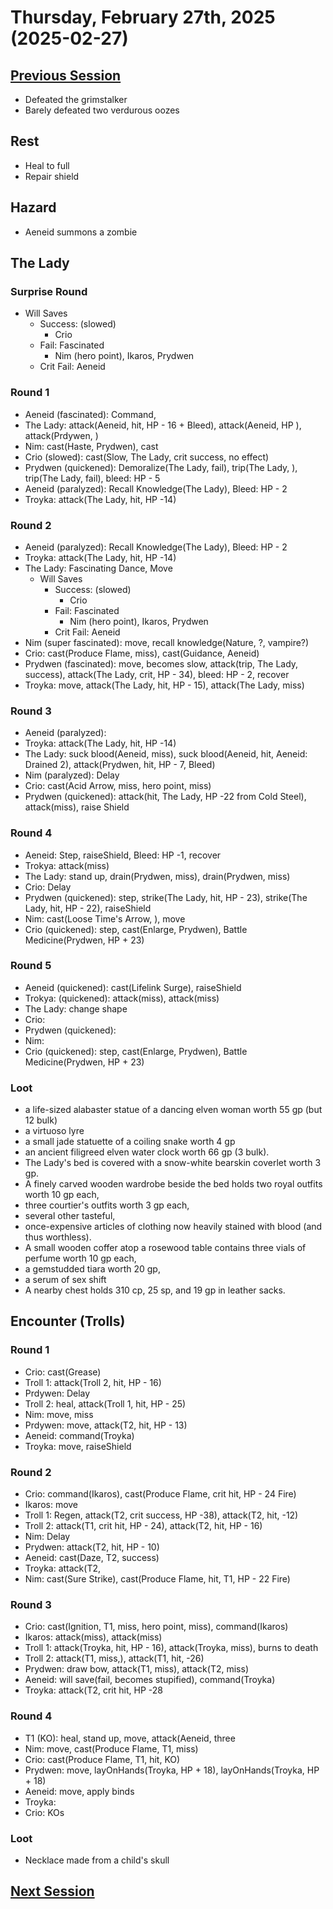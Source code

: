 # Thursday, February 27th, 2025 (2025-02-27)

## [Previous Session](./2025-02-20.md)

- Defeated the grimstalker
- Barely defeated two verdurous oozes

## Rest

- Heal to full
- Repair shield

## Hazard

- Aeneid summons a zombie

## The Lady

### Surprise Round

- Will Saves
  - Success: (slowed)
    - Crio
  - Fail: Fascinated
    - Nim (hero point), Ikaros, Prydwen
  - Crit Fail: Aeneid

### Round 1

- Aeneid (fascinated): Command,
- The Lady: attack(Aeneid, hit, HP - 16 + Bleed), attack(Aeneid, HP ), attack(Prdywen, )
- Nim: cast(Haste, Prydwen), cast
- Crio (slowed): cast(Slow, The Lady, crit success, no effect)
- Prydwen (quickened): Demoralize(The Lady, fail), trip(The Lady, ), trip(The Lady, fail), bleed: HP - 5
- Aeneid (paralyzed): Recall Knowledge(The Lady), Bleed: HP - 2
- Troyka: attack(The Lady, hit, HP -14)

### Round 2

- Aeneid (paralyzed): Recall Knowledge(The Lady), Bleed: HP - 2
- Troyka: attack(The Lady, hit, HP -14)
- The Lady: Fascinating Dance, Move
  - Will Saves
    - Success: (slowed)
      - Crio
    - Fail: Fascinated
      - Nim (hero point), Ikaros, Prydwen
    - Crit Fail: Aeneid
- Nim (super fascinated): move, recall knowledge(Nature, ?, vampire?)
- Crio: cast(Produce Flame, miss), cast(Guidance, Aeneid)
- Prydwen (fascinated): move, becomes slow, attack(trip, The Lady, success), attack(The Lady, crit, HP - 34), bleed: HP - 2, recover
- Troyka: move, attack(The Lady, hit, HP - 15), attack(The Lady, miss)

### Round 3

- Aeneid (paralyzed):
- Troyka: attack(The Lady, hit, HP -14)
- The Lady: suck blood(Aeneid, miss), suck blood(Aeneid, hit, Aeneid: Drained 2), attack(Prydwen, hit, HP - 7, Bleed)
- Nim (paralyzed): Delay
- Crio: cast(Acid Arrow, miss, hero point, miss)
- Prydwen (quickened): attack(hit, The Lady, HP -22 from Cold Steel), attack(miss), raise Shield

### Round 4

- Aeneid: Step, raiseShield, Bleed: HP -1, recover
- Trokya: attack(miss)
- The Lady: stand up, drain(Prydwen, miss), drain(Prydwen, miss)
- Crio: Delay
- Prydwen (quickened): step, strike(The Lady, hit, HP - 23), strike(The Lady, hit, HP - 22), raiseShield
- Nim: cast(Loose Time's Arrow, ), move
- Crio (quickened): step, cast(Enlarge, Prydwen), Battle Medicine(Prydwen, HP + 23)

### Round 5

- Aeneid (quickened): cast(Lifelink Surge), raiseShield
- Trokya: (quickened): attack(miss), attack(miss)
- The Lady: change shape
- Crio:
- Prydwen (quickened):
- Nim:
- Crio (quickened): step, cast(Enlarge, Prydwen), Battle Medicine(Prydwen, HP + 23)

### Loot

- a life-sized alabaster statue of a dancing elven woman worth 55 gp (but 12 bulk)
- a virtuoso lyre
- a small jade statuette of a coiling snake worth 4 gp
- an ancient filigreed elven
  water clock worth 66 gp (3 bulk).
- The Lady's bed is covered with a snow-white bearskin coverlet worth
  3 gp.
- A finely carved wooden wardrobe beside the bed holds two royal outfits worth 10 gp each,
- three courtier's outfits worth 3 gp each,
- several other tasteful,
- once-expensive articles of clothing now heavily stained with blood (and thus worthless).
- A small wooden coffer atop a rosewood table contains three vials of perfume worth 10 gp each,
- a gemstudded tiara worth 20 gp,
- a serum of sex shift
- A nearby chest holds 310 cp, 25 sp, and 19 gp in leather sacks.

## Encounter (Trolls)

### Round 1

- Crio: cast(Grease)
- Troll 1: attack(Troll 2, hit, HP - 16)
- Prdywen: Delay
- Troll 2: heal, attack(Troll 1, hit, HP - 25)
- Nim: move, miss
- Prdywen: move, attack(T2, hit, HP - 13)
- Aeneid: command(Troyka)
- Troyka: move, raiseShield

### Round 2

- Crio: command(Ikaros), cast(Produce Flame, crit hit, HP - 24 Fire)
- Ikaros: move
- Troll 1: Regen, attack(T2, crit success, HP -38), attack(T2, hit, -12)
- Troll 2: attack(T1, crit hit, HP - 24), attack(T2, hit, HP - 16)
- Nim: Delay
- Prydwen: attack(T2, hit, HP - 10)
- Aeneid: cast(Daze, T2, success)
- Troyka: attack(T2,
- Nim: cast(Sure Strike), cast(Produce Flame, hit, T1, HP - 22 Fire)

### Round 3

- Crio: cast(Ignition, T1, miss, hero point, miss), command(Ikaros)
- Ikaros: attack(miss), attack(miss)
- Troll 1: attack(Troyka, hit, HP - 16), attack(Troyka, miss), burns to death
- Troll 2: attack(T1, miss,), attack(T1, hit, -26)
- Prydwen: draw bow, attack(T1, miss), attack(T2, miss)
- Aeneid: will save(fail, becomes stupified), command(Troyka)
- Troyka: attack(T2, crit hit, HP -28

### Round 4

- T1 (KO): heal, stand up, move, attack(Aeneid, three
- Nim: move, cast(Produce Flame, T1, miss)
- Crio: cast(Produce Flame, T1, hit, KO)
- Prydwen: move, layOnHands(Troyka, HP + 18), layOnHands(Troyka, HP + 18)
- Aeneid: move, apply binds
- Troyka:
- Crio: KOs

### Loot

- Necklace made from a child's skull

## [Next Session](./2025-03-06)
